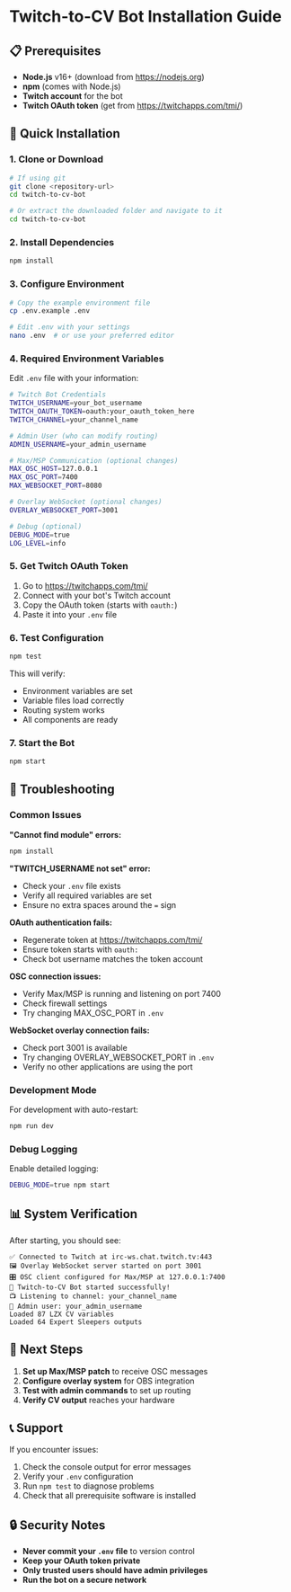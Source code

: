 # Twitch-to-CV Bot Installation Guide

## 📋 Prerequisites

- **Node.js** v16+ (download from https://nodejs.org)
- **npm** (comes with Node.js)
- **Twitch account** for the bot
- **Twitch OAuth token** (get from https://twitchapps.com/tmi/)

## 🚀 Quick Installation

### 1. Clone or Download
```bash
# If using git
git clone <repository-url>
cd twitch-to-cv-bot

# Or extract the downloaded folder and navigate to it
cd twitch-to-cv-bot
```

### 2. Install Dependencies
```bash
npm install
```

### 3. Configure Environment
```bash
# Copy the example environment file
cp .env.example .env

# Edit .env with your settings
nano .env  # or use your preferred editor
```

### 4. Required Environment Variables

Edit `.env` file with your information:

```bash
# Twitch Bot Credentials
TWITCH_USERNAME=your_bot_username
TWITCH_OAUTH_TOKEN=oauth:your_oauth_token_here
TWITCH_CHANNEL=your_channel_name

# Admin User (who can modify routing)
ADMIN_USERNAME=your_admin_username

# Max/MSP Communication (optional changes)
MAX_OSC_HOST=127.0.0.1
MAX_OSC_PORT=7400
MAX_WEBSOCKET_PORT=8080

# Overlay WebSocket (optional changes)
OVERLAY_WEBSOCKET_PORT=3001

# Debug (optional)
DEBUG_MODE=true
LOG_LEVEL=info
```

### 5. Get Twitch OAuth Token

1. Go to https://twitchapps.com/tmi/
2. Connect with your bot's Twitch account
3. Copy the OAuth token (starts with `oauth:`)
4. Paste it into your `.env` file

### 6. Test Configuration
```bash
npm test
```

This will verify:
- Environment variables are set
- Variable files load correctly
- Routing system works
- All components are ready

### 7. Start the Bot
```bash
npm start
```

## 🔧 Troubleshooting

### Common Issues

**"Cannot find module" errors:**
```bash
npm install
```

**"TWITCH_USERNAME not set" error:**
- Check your `.env` file exists
- Verify all required variables are set
- Ensure no extra spaces around the `=` sign

**OAuth authentication fails:**
- Regenerate token at https://twitchapps.com/tmi/
- Ensure token starts with `oauth:`
- Check bot username matches the token account

**OSC connection issues:**
- Verify Max/MSP is running and listening on port 7400
- Check firewall settings
- Try changing MAX_OSC_PORT in `.env`

**WebSocket overlay connection fails:**
- Check port 3001 is available
- Try changing OVERLAY_WEBSOCKET_PORT in `.env`
- Verify no other applications are using the port

### Development Mode

For development with auto-restart:
```bash
npm run dev
```

### Debug Logging

Enable detailed logging:
```bash
DEBUG_MODE=true npm start
```

## 📊 System Verification

After starting, you should see:
```
✅ Connected to Twitch at irc-ws.chat.twitch.tv:443
🖼️ Overlay WebSocket server started on port 3001
🎛️ OSC client configured for Max/MSP at 127.0.0.1:7400
🚀 Twitch-to-CV Bot started successfully!
📺 Listening to channel: your_channel_name
👑 Admin user: your_admin_username
Loaded 87 LZX CV variables
Loaded 64 Expert Sleepers outputs
```

## 🎯 Next Steps

1. **Set up Max/MSP patch** to receive OSC messages
2. **Configure overlay system** for OBS integration
3. **Test with admin commands** to set up routing
4. **Verify CV output** reaches your hardware

## 📞 Support

If you encounter issues:

1. Check the console output for error messages
2. Verify your `.env` configuration
3. Run `npm test` to diagnose problems
4. Check that all prerequisite software is installed

## 🔒 Security Notes

- **Never commit your `.env` file** to version control
- **Keep your OAuth token private**
- **Only trusted users should have admin privileges**
- **Run the bot on a secure network**